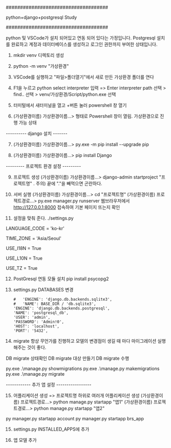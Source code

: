 ####################################

python+django+postgresql Study

####################################


python 및 VSCode가 설치 되어있고 연동 되어 있다는 가정입니다.
Postgresql 설치를 완료하고 계정과 데이터베이스를 생성하고 로그인 권한까지 부여한 상태입니다.

1. mkdir venv 디렉토리 생성

2. python -m venv "가상환경"

3. VSCode를 실행하고 "파일>폴더열기"에서 새로 만든 가상환경 폴더를 연다

4. F1을 누르고 python select interpreter 입력 => Enter interpreter path 선택 > find.. 선택 > venv/가상환경/Script/python.exe 선택

5. 터미털에서 새터미널을 열고 +버튼 눌러 powershell 창 열기

6. (가상환경이름) 가상환경이름...> 형태로 Powershell 창이 열림. 가상환경으로 진행 가능 상태

---------- django  설치 -------

7. (가상환경이름) 가상환경이름...> py.exe -m pip install --upgrade pip

8. (가상환경이름) 가상환경이름...> pip install Django

--------- 프로젝트 환경 설정 ---------

9. 프로젝트 생성
  (가상환경이름) 가상환경이름...> django-admin startproject "프로젝트명" .
  주의) 끝에 "."을 빼먹으면 곤란하다.

10. 서버 실행
  (가상환경이름) 가상환경이름...> cd "프로젝트명"
  (가상환경이름) 프로젝트경로...> py.exe manager.py runserver
  웹브라우저에서 http://127.0.0.1:8000 접속하여 기본 페이지 뜨는지 확인

11. 설정을 맞춰 준다.
./settings.py

LANGUAGE_CODE = 'ko-kr'

TIME_ZONE = 'Asia/Seoul'

USE_I18N = True

USE_L10N = True

USE_TZ = True

12. PostGresql 연동 모듈 설치
 pip install psycopg2

13. settings.py DATABASES 변경


        #   'ENGINE': 'django.db.backends.sqlite3',
        #   'NAME': BASE_DIR / 'db.sqlite3',
        'ENGINE': 'django.db.backends.postgresql',
        'NAME': 'postgresql_db',
        'USER': 'admin',
        'PASSWORD': 'Admin!0',
        'HOST': 'localhost',
        'PORT': '5432',

14. migrate 
항상 무언가를 진행하고 모델의 변경점이 생길 때 마다 마이그레이션 실행해주는 것이 좋다.

DB migrate 상태확인
DB migrate 대상 만들기
DB migrate 수행

py.exe .\manage.py showmigrations
py.exe .\manage.py makemigrations
py.exe .\manage.py migrate 

------------ 추가 앱 설정 -----------------

15. 어플리케이션 생성 => 프로젝트명 하위로 여러개 어플리케이션 생성
 (가상환경이름) 프로젝트경로...> python manage.py startapp "앱1"
 (가상환경이름) 프로젝트경로...> python manage.py startapp "앱2"

py manager.py startapp account
py manager.py startapp brs_app


15. settings.py INSTALLED_APPS에 추가

16. 앱 모델 추가
